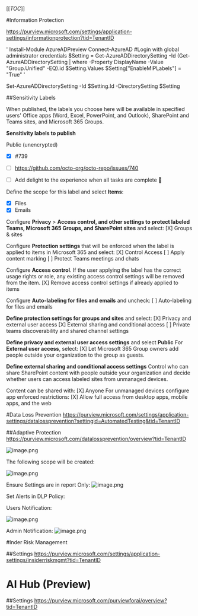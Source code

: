 [[_TOC_]]


#Information Protection

https://purview.microsoft.com/settings/application-settings/informationprotection?tid=TenantID

'
Install-Module AzureADPreview
Connect-AzureAD
#Login with global administrator credentials
$Setting = Get-AzureADDirectorySetting -Id (Get-AzureADDirectorySetting | where -Property DisplayName -Value "Group.Unified" -EQ).id
$Setting.Values
$Setting["EnableMIPLabels"] = "True" '

Set-AzureADDirectorySetting -Id $Setting.Id -DirectorySetting $Setting


##Sensitivity Labels

When published, the labels you choose here will be available in specified users' Office apps (Word, Excel, PowerPoint, and Outlook), SharePoint and Teams sites, and Microsoft 365 Groups.​

**Sensitivity labels to publish**

Public (unencrypted)

- [x] #739
- [ ] https://github.com/octo-org/octo-repo/issues/740
- [ ] Add delight to the experience when all tasks are complete :tada:


Define the scope for this label and select **Items**:
- [X] Files
- [X] Emails

Configure **Privacy** > **Access control, and other settings to protect labeled Teams, Microsoft 365 Groups, and SharePoint sites** and select:
[X] Groups & sites

Configure **Protection settings** that will be enforced when the label is applied to items in Microsoft 365 and select:
[X] Control Access
[ ] Apply content marking
[ ] Protect Teams meetings and chats

Configure **Access control**. If the user applying the label has the correct usage rights or role, any existing access control settings will be removed from the item. 
[X] Remove access control settings if already applied to items

Configure **Auto-labeling for files and emails** and uncheck:
[ ] Auto-labeling for files and emails

**Define protection settings for groups and sites** and select:
[X] Privacy and external user access
[X] External sharing and conditional access
[ ] Private teams discoverability and shared channel settings

**Define privacy and external user access settings** and select **Public**
For **External user access**, select:
[X] Let Microsoft 365 Group owners add people outside your organization to the group as guests.

**Define external sharing and conditional access settings** 
Control who can share SharePoint content with people outside your organization and decide whether users can access labeled sites from unmanaged devices.​

Content can be shared with:
[X] Anyone
For unmanaged devices configure app enforced restrictions:
[X] Allow full access from desktop apps, mobile apps, and the web


#Data Loss Prevention
https://purview.microsoft.com/settings/application-settings/datalossprevention?settingid=AutomatedTesting&tid=TenantID

##Adaptive Protection
https://purview.microsoft.com/datalossprevention/overview?tid=TenantID

![image.png](/.attachments/image-773c7308-028a-472c-8ef0-71205b800e47.png)

The following scope will be created:

![image.png](/.attachments/image-b783e130-b6c9-47e4-bbd8-3e71d65c76ac.png)

Ensure Settings are in report Only:
![image.png](/.attachments/image-e02bacc9-fa8c-4c67-92a5-b61b010ff2af.png) 

Set Alerts in DLP Policy:

Users Notification:

![image.png](/.attachments/image-824a87f9-4497-41cf-88dd-42ec23a89551.png)

Admin Notification:
![image.png](/.attachments/image-b3b3e9ba-610d-4bc0-9024-02cf9bb1d6dd.png)

#Inder Risk Management

##Settings
https://purview.microsoft.com/settings/application-settings/insiderriskmgmt?tid=TenantID

# AI Hub (Preview)
##Settings
https://purview.microsoft.com/purviewforai/overview?tid=TenantID
